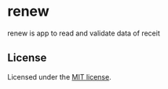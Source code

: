# renew

renew is app to read and validate data of receit

## License

Licensed under the [MIT license](https://mit-license.org/). 

